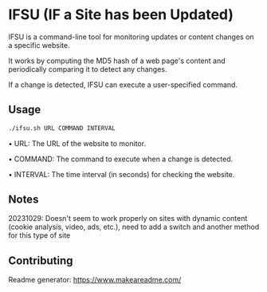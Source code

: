 # IFSU (IF a Site has been Updated)
IFSU is a command-line tool for monitoring updates or content changes on a specific website.

It works by computing the MD5 hash of a web page's content and periodically comparing it to detect any changes.

If a change is detected, IFSU can execute a user-specified command.

## Usage

```bash
./ifsu.sh URL COMMAND INTERVAL
```
• URL: The URL of the website to monitor.

• COMMAND: The command to execute when a change is detected.

• INTERVAL: The time interval (in seconds) for checking the website.

## Notes
20231029: Doesn't seem to work properly on sites with dynamic content (cookie analysis, video, ads, etc.), need to add a switch and another method for this type of site

## Contributing

Readme generator: https://www.makeareadme.com/
